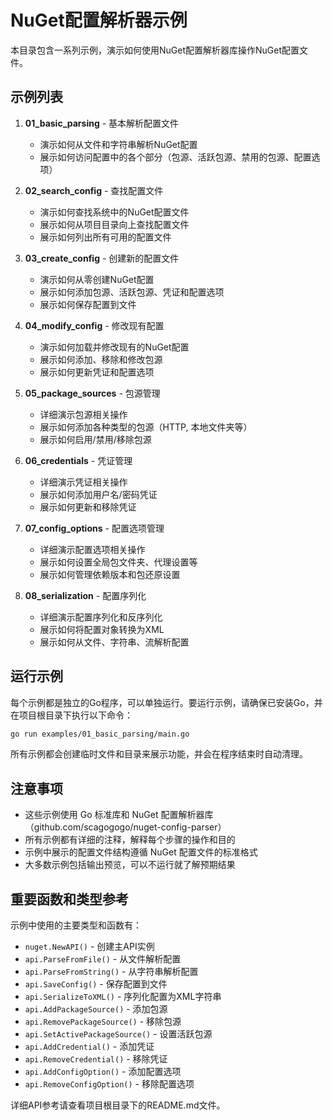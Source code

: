 # NuGet配置解析器示例

本目录包含一系列示例，演示如何使用NuGet配置解析器库操作NuGet配置文件。

## 示例列表

1. **01_basic_parsing** - 基本解析配置文件
   * 演示如何从文件和字符串解析NuGet配置
   * 展示如何访问配置中的各个部分（包源、活跃包源、禁用的包源、配置选项）

2. **02_search_config** - 查找配置文件
   * 演示如何查找系统中的NuGet配置文件
   * 展示如何从项目目录向上查找配置文件
   * 展示如何列出所有可用的配置文件

3. **03_create_config** - 创建新的配置文件
   * 演示如何从零创建NuGet配置
   * 展示如何添加包源、活跃包源、凭证和配置选项
   * 展示如何保存配置到文件

4. **04_modify_config** - 修改现有配置
   * 演示如何加载并修改现有的NuGet配置
   * 展示如何添加、移除和修改包源
   * 展示如何更新凭证和配置选项

5. **05_package_sources** - 包源管理
   * 详细演示包源相关操作
   * 展示如何添加各种类型的包源（HTTP, 本地文件夹等）
   * 展示如何启用/禁用/移除包源

6. **06_credentials** - 凭证管理
   * 详细演示凭证相关操作
   * 展示如何添加用户名/密码凭证
   * 展示如何更新和移除凭证

7. **07_config_options** - 配置选项管理
   * 详细演示配置选项相关操作
   * 展示如何设置全局包文件夹、代理设置等
   * 展示如何管理依赖版本和包还原设置

8. **08_serialization** - 配置序列化
   * 详细演示配置序列化和反序列化
   * 展示如何将配置对象转换为XML
   * 展示如何从文件、字符串、流解析配置

## 运行示例

每个示例都是独立的Go程序，可以单独运行。要运行示例，请确保已安装Go，并在项目根目录下执行以下命令：

```bash
go run examples/01_basic_parsing/main.go
```

所有示例都会创建临时文件和目录来展示功能，并会在程序结束时自动清理。

## 注意事项

- 这些示例使用 Go 标准库和 NuGet 配置解析器库（github.com/scagogogo/nuget-config-parser）
- 所有示例都有详细的注释，解释每个步骤的操作和目的
- 示例中展示的配置文件结构遵循 NuGet 配置文件的标准格式
- 大多数示例包括输出预览，可以不运行就了解预期结果

## 重要函数和类型参考

示例中使用的主要类型和函数有：

- `nuget.NewAPI()` - 创建主API实例
- `api.ParseFromFile()` - 从文件解析配置
- `api.ParseFromString()` - 从字符串解析配置
- `api.SaveConfig()` - 保存配置到文件
- `api.SerializeToXML()` - 序列化配置为XML字符串
- `api.AddPackageSource()` - 添加包源
- `api.RemovePackageSource()` - 移除包源
- `api.SetActivePackageSource()` - 设置活跃包源
- `api.AddCredential()` - 添加凭证
- `api.RemoveCredential()` - 移除凭证
- `api.AddConfigOption()` - 添加配置选项
- `api.RemoveConfigOption()` - 移除配置选项

详细API参考请查看项目根目录下的README.md文件。 